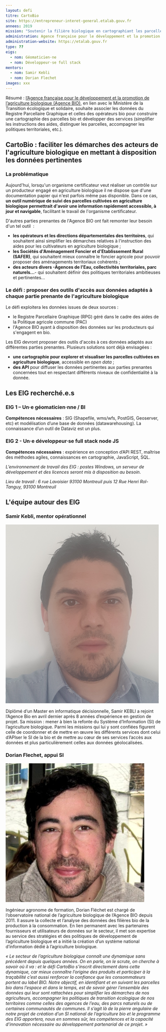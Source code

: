 ```yaml
---
layout: defi
titre: CartoBio
site: https://entrepreneur-interet-general.etalab.gouv.fr
annees: 2019
mission: "Soutenir la filière biologique en cartographiant les parcelles cultivées en agriculture biologique sur le territoire"
administration: Agence française pour le développement et la promotion de l’agriculture biologique  
administration-website: https://etalab.gouv.fr
type: ??
eigs:
  - nom: Géomaticien·ne
  - nom: Développeur·se full stack
mentors: 
  - nom: Samir Kebli
  - nom: Dorian Flechet
images: xxx
---
```


Résumé : [l’Agence française pour le développement et la promotion de l’agriculture biologique (Agence BIO)](http://www.agencebio.org/), en lien avec le Ministère de la Transition écologique et solidaire, souhaite associer les données du Registre Parcellaire Graphique et celles des opérateurs bio pour construire une cartographie des parcelles bio et développer des services (simplifier les instructions des aides, distinguer les parcelles, accompagner les politiques territoriales, etc.).

## CartoBio : faciliter les démarches des acteurs de l'agriculture biologique en mettant à disposition les données pertinentes

### La problématique

Aujourd'hui, lorsqu'un organisme certificateur veut réaliser un contrôle sur un producteur engagé en agriculture biologique il ne dispose que d'une documentation papier qui n'est parfois même pas disponible. Dans ce cas, **un outil numérique de suivi des parcelles cultivées en agriculture biologique permettrait d'avoir une information rapidement accessible, à jour et navigable**, facilitant le travail de l'organisme certificateur. 

D'autres parties prenantes de l'Agence BIO ont fait remonter leur besoin d'un tel outil  :

* **les opérateurs et les directions départementales des territoires**, qui souhaitent ainsi simplifier les démarches relatives à l'instruction des aides pour les cultivateurs en agriculture biologique ;
* **les Sociétés d'Aménagement Foncier et d'Etablissement Rural (SAFER)**, qui souhaitent mieux connaître le foncier agricole pour pouvoir proposer des aménagements territoriaux cohérents ;
* **des acteurs divers -Agences de l'Eau, collectivités territoriales, parc naturels...**- qui souhaitent définir des politiques territoriales ambitieuses et pertinentes...

### Le défi : proposer des outils d'accès aux données adaptés à chaque partie prenante de l'agriculture biologique

Le défi exploitera les données issues de deux sources :
* le Registre Parcellaire Graphique (RPG) géré dans le cadre des aides de la Politique agricole commune (PAC)
* l'Agence BIO ayant à disposition des données sur les producteurs qui s'engagent en bio. 

Les EIG devront proposer des outils d'accès à ces données adaptés aux différentes parties prenantes. Plusieurs solutions sont déjà envisagées :

* **une cartographie pour explorer et visualiser les parcelles cultivées en agriculture biologique**, accessible en _open data_ ;
* **des API** pour diffuser les données pertinentes aux parties prenantes concernées tout en respectant différents niveaux de confidentialité à la donnée.

## Les EIG recherché.e.s

### EIG 1 – Un·e géomaticien·nne / BI

**Compétences nécessaires** : SIG (Shapefile, wms/wfs, PostGIS, Geoserver,
etc) et modélisation d’une base de données (datawarehousing).  La
connaissance d’un outil de Dataviz est un plus.

### EIG 2 - Un·e développeur·se full stack node JS

**Compétences nécessaires** : expérience en conception d’API REST,
maîtrise des méthodes agiles, connaissances en cartographie,
JavaScript, SQL.

_L’environnement de travail des EIG : postes Windows, un serveur de
développement et des licences seront mis à disposition au besoin_.

_Lieu de travail : 6 rue Lavoisier 93100 Montreuil puis 12 Rue Henri
Rol-Tanguy, 93100 Montreuil_

## L'équipe autour des EIG

### Samir Kebli, mentor opérationnel

![Samir Kebli](/img/communaute/Photo-SamirKEBLI.png)

Diplômé d’un Master en informatique décisionnelle, Samir KEBLI a
rejoint l’Agence Bio en avril dernier après 8 années d’expérience en
gestion de projet. Sa mission : mener à bien la refonte du Système
d’Information (SI) de l’agriculture biologique. Parmi les missions qui
lui y sont confiées figurent celle de coordonner et de mettre en œuvre
les différents services dont celui d’APIser le SI de la bio et de
mettre au cœur de ses services l’accès aux données et plus
particulièrement celles aux données géolocalisées.

### Dorian Flechet, appui SI

![Dorian Flechet](/img/communaute/Photo-DorianFLECHET.png)

Ingénieur agronome de formation, Dorian Fléchet est chargé de
l’observatoire national de l’agriculture biologique de l’Agence BIO
depuis 2011. Il assure la collecte et l’analyse des données des
filières bio de la production à la consommation. En lien permanent
avec les partenaires fournisseurs et utilisateurs de données sur le
secteur, il met son expertise au service des stratégies et des
politiques de développement de l’agriculture biologique et a initié la
création d’un système national d’information dédié à l’agriculture
biologique.

_« Le secteur de l’agriculture biologique connaît une dynamique sans précédent depuis quelques années. On en parle, on le scrute, on cherche à savoir où il va : et le défi CartoBio s’inscrit directement dans cette dynamique, car mieux connaître l’origine des produits et participer à la traçabilité c’est aussi renforcer la confiance que les consommateurs portent au label BIO. Notre objectif, en identifiant et en suivant les parcelles bio dans l’espace et dans le temps, est de savoir gérer l’ensemble des données qui leur sont rattachées pour simplifier les démarches de nos agriculteurs, accompagner les politiques de transition écologique de nos territoires comme celles des agences de l’eau, des parcs naturels ou de certaines communautés de communes. Il s’agit là de la pierre angulaire de notre projet de création d’un SI national de l’agriculture bio et le programme des EIG apportera, nous en sommes sûr, les compétences et la capacité d’innovation nécessaire au développement partenarial de ce projet. »_
